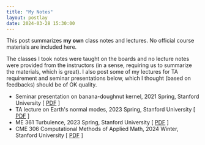 ```yaml
---
title: "My Notes"
layout: postlay
date: 2024-03-28 15:30:00
---
```


<p>This post summarizes <strong>my own</strong> class notes and lectures. No official course materials are included here.</p>

<p>The classes I took notes were taught on the boards and no lecture notes were provided from the instructors (in a sense, requiring us to summarize the materials, which is great). I also post some of my lectures for TA requirement and seminar presentations below, which I thought (based on feedbacks) should be of OK quality.</p>

<ul>
  <li>Seminar presentation on banana-doughnut kernel, 2021 Spring, Stanford University
  [ <a href="{{ site.url }}{{ site.baseurl }}/_data/files/Notes/Kernel.pdf" target="_blank">PDF</a> ]</li>
  <li>TA lecture on Earth's normal modes, 2023 Spring, Stanford University
  [ <a href="{{ site.url }}{{ site.baseurl }}/_data/files/Notes/GP238_S23_Modes.pdf" target="_blank">PDF</a> ]</li>
  <li>ME 361 Turbulence, 2023 Spring, Stanford University
  [ <a href="{{ site.url }}{{ site.baseurl }}/_data/files/Notes/ME361_S23.pdf" target="_blank">PDF</a> ]</li>
  <li>CME 306 Computational Methods of Applied Math, 2024 Winter, Stanford University
  [ <a href="{{ site.url }}{{ site.baseurl }}/_data/files/Notes/CME306_W24.pdf" target="_blank">PDF</a> ]</li>
</ul>